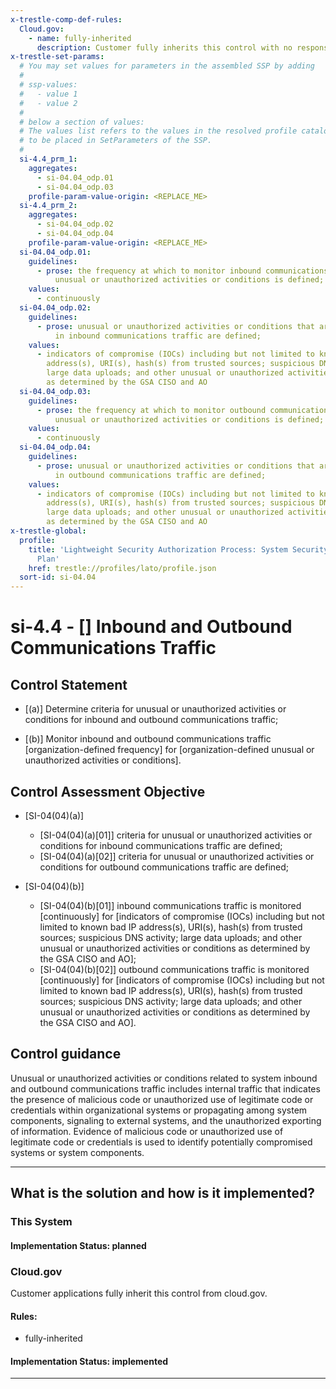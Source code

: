 ```yaml
---
x-trestle-comp-def-rules:
  Cloud.gov:
    - name: fully-inherited
      description: Customer fully inherits this control with no responsibility
x-trestle-set-params:
  # You may set values for parameters in the assembled SSP by adding
  #
  # ssp-values:
  #   - value 1
  #   - value 2
  #
  # below a section of values:
  # The values list refers to the values in the resolved profile catalog, and the ssp-values represent new values
  # to be placed in SetParameters of the SSP.
  #
  si-4.4_prm_1:
    aggregates:
      - si-04.04_odp.01
      - si-04.04_odp.03
    profile-param-value-origin: <REPLACE_ME>
  si-4.4_prm_2:
    aggregates:
      - si-04.04_odp.02
      - si-04.04_odp.04
    profile-param-value-origin: <REPLACE_ME>
  si-04.04_odp.01:
    guidelines:
      - prose: the frequency at which to monitor inbound communications traffic for
          unusual or unauthorized activities or conditions is defined;
    values:
      - continuously
  si-04.04_odp.02:
    guidelines:
      - prose: unusual or unauthorized activities or conditions that are to be monitored
          in inbound communications traffic are defined;
    values:
      - indicators of compromise (IOCs) including but not limited to known bad IP
        address(s), URI(s), hash(s) from trusted sources; suspicious DNS activity;
        large data uploads; and other unusual or unauthorized activities or conditions
        as determined by the GSA CISO and AO
  si-04.04_odp.03:
    guidelines:
      - prose: the frequency at which to monitor outbound communications traffic for
          unusual or unauthorized activities or conditions is defined;
    values:
      - continuously
  si-04.04_odp.04:
    guidelines:
      - prose: unusual or unauthorized activities or conditions that are to be monitored
          in outbound communications traffic are defined;
    values:
      - indicators of compromise (IOCs) including but not limited to known bad IP
        address(s), URI(s), hash(s) from trusted sources; suspicious DNS activity;
        large data uploads; and other unusual or unauthorized activities or conditions
        as determined by the GSA CISO and AO
x-trestle-global:
  profile:
    title: 'Lightweight Security Authorization Process: System Security and Privacy
      Plan'
    href: trestle://profiles/lato/profile.json
  sort-id: si-04.04
---
```


# si-4.4 - \[\] Inbound and Outbound Communications Traffic

## Control Statement

- \[(a)\] Determine criteria for unusual or unauthorized activities or conditions for inbound and outbound communications traffic;

- \[(b)\] Monitor inbound and outbound communications traffic [organization-defined frequency] for [organization-defined unusual or unauthorized activities or conditions].

## Control Assessment Objective

- \[SI-04(04)(a)\]

  - \[SI-04(04)(a)[01]\] criteria for unusual or unauthorized activities or conditions for inbound communications traffic are defined;
  - \[SI-04(04)(a)[02]\] criteria for unusual or unauthorized activities or conditions for outbound communications traffic are defined;

- \[SI-04(04)(b)\]

  - \[SI-04(04)(b)[01]\] inbound communications traffic is monitored [continuously] for [indicators of compromise (IOCs) including but not limited to known bad IP address(s), URI(s), hash(s) from trusted sources; suspicious DNS activity; large data uploads; and other unusual or unauthorized activities or conditions as determined by the GSA CISO and AO];
  - \[SI-04(04)(b)[02]\] outbound communications traffic is monitored [continuously] for [indicators of compromise (IOCs) including but not limited to known bad IP address(s), URI(s), hash(s) from trusted sources; suspicious DNS activity; large data uploads; and other unusual or unauthorized activities or conditions as determined by the GSA CISO and AO].

## Control guidance

Unusual or unauthorized activities or conditions related to system inbound and outbound communications traffic includes internal traffic that indicates the presence of malicious code or unauthorized use of legitimate code or credentials within organizational systems or propagating among system components, signaling to external systems, and the unauthorized exporting of information. Evidence of malicious code or unauthorized use of legitimate code or credentials is used to identify potentially compromised systems or system components.

______________________________________________________________________

## What is the solution and how is it implemented?

<!-- For implementation status enter one of: implemented, partial, planned, alternative, not-applicable -->

<!-- Note that the list of rules under ### Rules: is read-only and changes will not be captured after assembly to JSON -->

### This System

<!-- Add implementation prose for the main This System component for control: si-4.4 -->

#### Implementation Status: planned

### Cloud.gov

Customer applications fully inherit this control from cloud.gov.

#### Rules:

  - fully-inherited

#### Implementation Status: implemented

______________________________________________________________________
